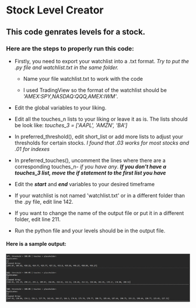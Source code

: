 

# Stock Level Creator

## This code genrates levels for a stock. 

### Here are the steps to properly run this code:
* Firstly, you need to export your watchlist into a .txt format. *Try to put the .py file and watchlist.txt in the same folder.*

    * Name your file watchlist.txt to work with the code

    * I used TradingView so the format of the watchlist should be *'AMEX:SPY,NASDAQ:QQQ,AMEX:IWM'*.

* Edit the global variables to your liking.

* Edit all the touches_n lists to your liking or leave it as is. The lists should be look like: *touches_3 = ['AAPL', 'AMZN', 'BA']*

* In preferred_threshold(), edit short_list or add more lists to adjust your thresholds for certain stocks. *I found that .03 works for most stocks and .01 for indexes*

* In preferred_touches(), uncomment the lines where there are a corresponding touches_n- *if you have any*. ***If you don't have a touches_3 list, move the if statement to the first list you have***

* Edit the ***start*** and ***end*** variables to your desired timeframe

* If your watchlist is not named 'watchlist.txt' or in a different folder than the .py file, edit line 142.

* If you want to change the name of the output file or put it in a different folder, edit line 211.

* Run the python file and your levels should be in the output file.

#### Here is a sample output:

![stock_levels](stock_levels.png)